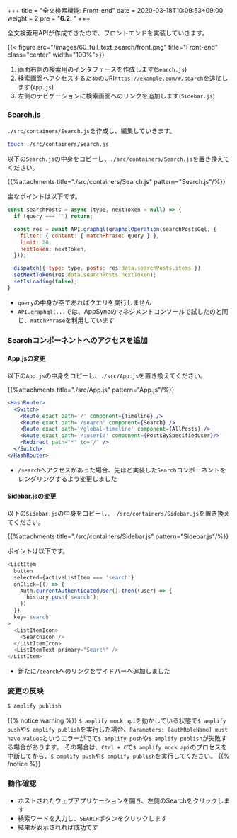 +++
title = "全文検索機能: Front-end"
date = 2020-03-18T10:09:53+09:00
weight = 2
pre = "<b>6.2. </b>"
+++

全文検索用APIが作成できたので、フロントエンドを実装していきます。

{{< figure src="/images/60_full_text_search/front.png" title="Front-end" class="center" width="100%">}}

1. 画面右側の検索用のインタフェースを作成します(`Search.js`)
1. 検索画面へアクセスするためのURI`https://example.com/#/search`を追加します(`App.js`)
1. 左側のナビゲーションに検索画面へのリンクを追加します(`Sidebar.js`)

### Search.js
`./src/containers/Search.js`を作成し、編集していきます。

```bash
touch ./src/containers/Search.js
```

以下の`Search.js`の中身をコピーし、`./src/containers/Search.js`を置き換えてください。

{{%attachments title="./src/containers/Search.js" pattern="Search.js"/%}}

主なポイントは以下です。

```js
const searchPosts = async (type, nextToken = null) => {
  if (query === '') return;

  const res = await API.graphql(graphqlOperation(searchPostsGql, {
    filter: { content: { matchPhrase: query } },
    limit: 20,
    nextToken: nextToken,
  }));

  dispatch({ type: type, posts: res.data.searchPosts.items })
  setNextToken(res.data.searchPosts.nextToken);
  setIsLoading(false);
}
```

- `query`の中身が空であればクエリを実行しません
- `API.graphql(...`では、AppSyncのマネジメントコンソールで試したのと同じ、`matchPhrase`を利用しています

### Searchコンポーネントへのアクセスを追加
#### App.jsの変更
以下の`App.js`の中身をコピーし、`./src/App.js`を置き換えてください。

{{%attachments title="./src/App.js" pattern="App.js"/%}}

```jsx
<HashRouter>
  <Switch>
    <Route exact path='/' component={Timeline} />
    <Route exact path='/search' component={Search} />
    <Route exact path='/global-timeline' component={AllPosts} />
    <Route exact path='/:userId' component={PostsBySpecifiedUser}/>
    <Redirect path="*" to="/" />
  </Switch>
</HashRouter>
```

- `/search`へアクセスがあった場合、先ほど実装した`Search`コンポーネントをレンダリングするよう変更しました


#### Sidebar.jsの変更
以下の`Sidebar.js`の中身をコピーし、`./src/containers/Sidebar.js`を置き換えてください。

{{%attachments title="./src/containers/Sidebar.js" pattern="Sidebar.js"/%}}

ポイントは以下です。

```js
<ListItem
  button
  selected={activeListItem === 'search'}
  onClick={() => {
    Auth.currentAuthenticatedUser().then((user) => {
      history.push('search');
    })
  }}
  key='search'
>
  <ListItemIcon>
    <SearchIcon />
  </ListItemIcon>
  <ListItemText primary="Search" />
</ListItem>
```

- 新たに`/search`へのリンクをサイドバーへ追加しました

### 変更の反映

```bash
$ amplify publish
```

{{% notice warning %}}
`$ amplify mock api`を動かしている状態で`$ amplify push`や`$ amplify publish`を実行した場合、`Parameters: [authRoleName] must have values`というエラーがでて`$ amplify push`や`$ amplify publish`が失敗する場合があります。
その場合は、`Ctrl + C`で`$ amplify mock api`のプロセスを中断してから、`$ amplify push`や`$ amplify publish`を実行してください。
{{% /notice %}}


### 動作確認
- ホストされたウェブアプリケーションを開き、左側のSearchをクリックします
- 検索ワードを入力し、`SEARCH`ボタンをクリックします
- 結果が表示されれば成功です